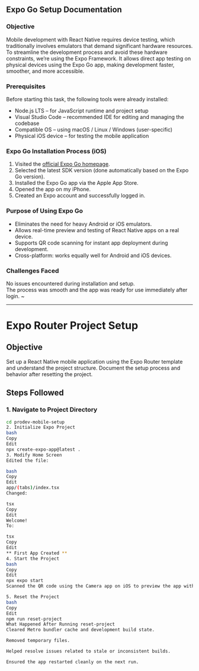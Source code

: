 ## Expo Go Setup Documentation

### Objective

Mobile development with React Native requires device testing, which traditionally involves emulators that demand significant hardware resources. To streamline the development process and avoid these hardware constraints, we’re using the Expo Framework. It allows direct app testing on physical devices using the Expo Go app, making development faster, smoother, and more accessible.

### Prerequisites

Before starting this task, the following tools were already installed:

- Node.js LTS – for JavaScript runtime and project setup  
- Visual Studio Code – recommended IDE for editing and managing the codebase  
- Compatible OS – using macOS / Linux / Windows (user-specific)  
- Physical iOS device – for testing the mobile application  

### Expo Go Installation Process (iOS)

1. Visited the [official Expo Go homepage](https://expo.dev/go).
2. Selected the latest SDK version (done automatically based on the Expo Go version).
3. Installed the Expo Go app via the Apple App Store.
4. Opened the app on my iPhone.
5. Created an Expo account and successfully logged in.

### Purpose of Using Expo Go

- Eliminates the need for heavy Android or iOS emulators.
- Allows real-time preview and testing of React Native apps on a real device.
- Supports QR code scanning for instant app deployment during development.
- Cross-platform: works equally well for Android and iOS devices.

### Challenges Faced

No issues encountered during installation and setup.  
The process was smooth and the app was ready for use immediately after login.
~

------------

# Expo Router Project Setup

## Objective

Set up a React Native mobile application using the Expo Router template and understand the project structure. Document the setup process and behavior after resetting the project.

## Steps Followed

### 1. Navigate to Project Directory

```bash
cd prodev-mobile-setup
2. Initialize Expo Project
bash
Copy
Edit
npx create-expo-app@latest .
3. Modify Home Screen
Edited the file:

bash
Copy
Edit
app/(tabs)/index.tsx
Changed:

tsx
Copy
Edit
Welcome!
To:

tsx
Copy
Edit
** First App Created **
4. Start the Project
bash
Copy
Edit
npx expo start
Scanned the QR code using the Camera app on iOS to preview the app with Expo Go.

5. Reset the Project
bash
Copy
Edit
npm run reset-project
What Happened After Running reset-project
Cleared Metro bundler cache and development build state.

Removed temporary files.

Helped resolve issues related to stale or inconsistent builds.

Ensured the app restarted cleanly on the next run.